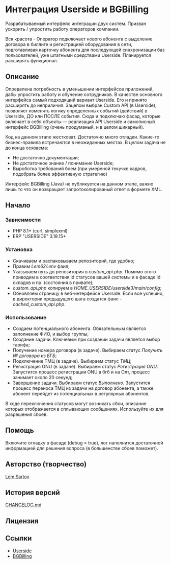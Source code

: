 # Интеграция Userside и BGBilling

Разрабатываемый интерфейс интеграции двух систем. Призван ускорить / упростить работу операторов компании.

Вся красота - Оператор подключает нового абонента с выделение договора в биллиге и регистрацией оборудования в сети, подготавливая карточку абонента для последующей синхронизации баз пользователей, уже штатными средствами Userside. Планируется расширять функционал.

## Описание

Определена потребность в уменьшении интерфейсов приложений, дабы упростить работу и обучение сотрудников. В качестве основного интерфейса самый подходящий вариант Userside. Его и принято расширять до неприличия. Зацепом выбран Custom API (в Userside), позволяет изменять логику определенных событий (действий) в Userside, ДО или ПОСЛЕ события. Сюда и подключаю фасад, которые включает в себя объекты — реализация API Userside и самописный интерфейс BGBilling (очень продуманый, и в целом шикарный).

Код на данном этапе жестковат. Достаточно много отладки. Какие-то бизнес-правила встречаются в неожиданных местах. В целом задача не до конца осязаема:

* Не достаточно документации;
* Не достаточное знание / понимание Userside;
* Выроботка требований боем (при умереной текучке кадров, подобрать более эффективную стратегию)

Интерфейс BGBilling (Java) не публикуется на данном этапе, важно лишь то что он возвращает запротоколированый ответ в формете XML.

## Начало

### Зависимости

* PHP 8.1+ (curl, simplexml)
* ERP "USERSIDE" 3.18.15+

### Установка

* Скачиваем и распаковываем репозиторий, где удобно;
* Правим *Lem62/.env* фаил;
* Указываем путь до репозитория в *custom_api.php*. Помимо этого приводим в соответствия id статусов вашей системы и в фасаде id складов и пр. (состояния в привате);
* *custom_api.php* копируем в *HOME_USERSIDE/userside3/main/config*;
* Обновляем страницу в веб-интерфейсе Userside. Если все успешно, в директории предыдущего шага создатся фаил - *cached_custom_api.php*.

### Использование

* Создаем потенциального абонента. Обязательным является заполнение ФИО, и выбор группы;
* Создание задачи. Ключевым при создании задачи является выбор тарифа;
* Получение номера договора (в задаче). Выбираем статус *Получить № договора из БГБ*;
* Подключение ТМЦ (в задаче). Выбираем статус *ТМЦ*;
* Регистрация ONU (в задаче). Выбираем статус *Регистрация ONU*. Запустится процесс регистрации ONU в бгб и на Олт, процесс занимает около 20 секунд;
* Завершение задачи. Выбираем статус *Выполнено*. Запустится процесс переноса ТМЦ из задачи на договор абонента, а также абонент перейдет из потенциальных в регулярных абонентов.

В ходе переключения статусов могут возникать сбои, описание которых отображается в сплывающих сообщениях. Используйте их для разрешения сбоев.

## Помощь

Включите отладку в фасаде (debug = true), лог наполнится достаточной информацией для решения вопроса (в большенстве сбоев поможет).

## Авторство (творчество)

[Lem Sartov](mailto:lem.sartov@gmail.com)


## История версий

[CHANGELOG.md](https://github.com/lem62/userside_bgb_via_custom_api/blob/main/CHANGELOG.md)

## Лицензия


## Ссылки

* [Userside](https://github.com/userside)
* [BGBilling](https://github.com/bgbilling)
